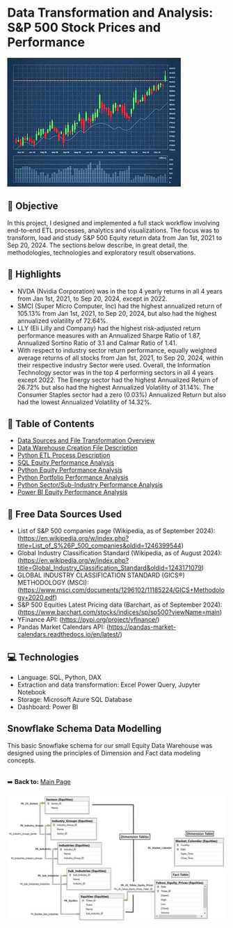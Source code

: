 # **Data Transformation and Analysis: S&P 500 Stock Prices and Performance**

![Forbes Line Chart](https://github.com/danvuk567/SP500-Stock-Analysis/blob/main/images/stock_chart.jpg?raw=true)

## :pushpin: **Objective** ##

In this project, I designed and implemented a full stack workflow involving end-to-end ETL processes, analytics and visualizations. 
The focus was to transform, load and study S&P 500 Equity return data from Jan 1st, 2021 to Sep 20, 2024. 
The sections below describe, in great detail, the methodologies, technologies and exploratory result observations.

## :high_brightness: **Highlights** ##

* NVDA (Nvidia Corporation) was in the top 4 yearly returns in all 4 years from Jan 1st, 2021, to Sep 20, 2024, except in 2022.
* SMCI (Super Micro Computer, Inc) had the highest annualized return of 105.13% from Jan 1st, 2021, to Sep 20, 2024, but also had the highest annualized volatility of 72.64%.
* LLY (Eli Lilly and Company) had the highest risk-adjusted return performance measures with an Annualized Sharpe Ratio of 1.87, Annualized Sortino Ratio of 3.1 and Calmar Ratio of 1.41.
* With respect to industry sector return performance, equally weighted average returns of all stocks from Jan 1st, 2021, to Sep 20, 2024, within their respective industry Sector were used.
  Overall, the Information Technology sector was in the top 4 performing sectors in all 4 years except 2022.
  The Energy sector had the highest Annualized Return of 26.72% but also had the highest Annualized Volatility of 31.14%.
  The Consumer Staples sector had a zero (0.03%) Annualized Return but also had the lowest Annualized Volatility of 14.32%.
  
## :bookmark_tabs: **Table of Contents** ##

* [Data Sources and File Transformation Overview](https://github.com/danvuk567/SP500-Stock-Analysis/blob/main/Data-Source-Files/readme.md)
* [Data Warehouse Creation File Description](https://github.com/danvuk567/SP500-Stock-Analysis/blob/main/Create-Datawarehouse-Objects/readme.md)
* [Python ETL Process Description](https://github.com/danvuk567/SP500-Stock-Analysis/blob/main/Python-ETL-Process/readme.md)
* [SQL Equity Performance Analysis](https://github.com/danvuk567/SP500-Stock-Analysis/tree/main/SQL-Equity-Performance-Analysis)
* [Python Equity Performance Analysis](https://github.com/danvuk567/SP500-Stock-Analysis/tree/main/Python-Equity-Performance-Analysis)
* [Python Portfolio Performance Analysis](https://github.com/danvuk567/SP500-Stock-Analysis/tree/main/Python-Portfolio-Performance-Analysis)
* [Python Sector/Sub-Industry Performance Analysis](https://github.com/danvuk567/SP500-Stock-Analysis/tree/main/Python-Sector-Sub_Industry-Performance-Analysis)
* [Power BI Equity Performance Analysis](https://github.com/danvuk567/SP500-Stock-Analysis/tree/main/Power_BI-Equity-Performance-Analysis)

## :link: **Free Data Sources Used** ##

* List of S&P 500 companies page (Wikipedia, as of September 2024): (https://en.wikipedia.org/w/index.php?title=List_of_S%26P_500_companies&oldid=1246399544)
* Global Industry Classification Standard (Wikipedia, as of August 2024): (https://en.wikipedia.org/w/index.php?title=Global_Industry_Classification_Standard&oldid=1243171079)
* GLOBAL INDUSTRY CLASSIFICATION STANDARD (GICS®) METHODOLOGY (MSCI): (https://www.msci.com/documents/1296102/11185224/GICS+Methodology+2020.pdf)
* S&P 500 Equities Latest Pricing data (Barchart, as of September 2024): (https://www.barchart.com/stocks/indices/sp/sp500?viewName=main)
* YFinance API: (https://pypi.org/project/yfinance/)
* Pandas Market Calendars API: (https://pandas-market-calendars.readthedocs.io/en/latest/)

## :computer: **Technologies** ##

* Language: SQL, Python, DAX
* Extraction and data transformation: Excel Power Query, Jupyter Notebook
* Storage: Microsoft Azure SQL Database
* Dashboard: Power BI

## **Snowflake Schema Data Modelling** ##

This basic Snowflake schema for our small Equity Data Warehouse was designed using the principles of Dimension and Fact data modeling concepts.<br/><br/>

:arrow_right: **Back to:** [Main Page](https://github.com/danvuk567)

![Equity_Snowflake_Schema_ERD.jpg](https://github.com/danvuk567/SP500-Stock-Analysis/blob/main/images/Equity_Snowflake_Schema_ERD.jpg?raw=true)



